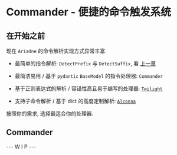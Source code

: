 # Commander - 便捷的命令触发系统

## 在开始之前

现在 `Ariadne` 的命令解析实现方式异常丰富.

- 最简单的指令解析: `DetectPrefix` 与 `DetectSuffix`, 看 [上一章](./base-parser.md)

- 最简洁易用 / 基于 `pydantic` `BaseModel` 的指令处理器: `Commander`

- 基于正则表达式的解析 / 容错性高且易于编写的处理器: [`Twilight`](./twilight.md)

- 支持子命令解析 / 基于 dict 的高度定制解析: [`Alconna`](./alconna/quickstart.md)

按照你的需求, 选择最适合你的处理器.

## Commander

--- W I P ---